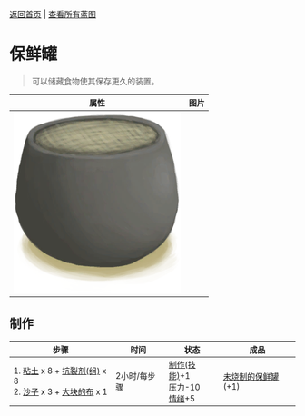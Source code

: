 [返回首页](index.md)   |  [查看所有蓝图](blueprint.md)
# 保鲜罐  
> 可以储藏食物使其保存更久的装置。  
  
  属性  |   图片   
 ----  |  ----:   
   |  ![](Sprite/ClayPotCooler.png)   
  
## 制作  
步骤  |  时间  |  状态  |  成品  
----  |  ----  |  ----  |  ----  
1. [粘土](Clay.md) x 8 + [抗裂剂(组)](GpTag_Temper.md) x 8<br>2. [沙子](Sand.md) x 3 + [大块的布](ClothLarge.md) x 1  |  2小时/每步骤  |  [制作(技能)](Skill_Crafting.md)+1<br>[压力](Stress.md)-10<br>[情绪](Morale.md)+5  |  [未烧制的保鲜罐](ClayPotCoolerUnfired.md)(+1)  
